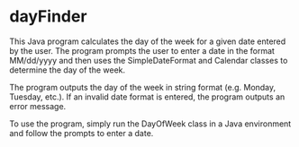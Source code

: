 # dayFinder
This Java program calculates the day of the week for a given date entered by the user. The program prompts the user to enter a date in the format MM/dd/yyyy and then uses the SimpleDateFormat and Calendar classes to determine the day of the week.

The program outputs the day of the week in string format (e.g. Monday, Tuesday, etc.). If an invalid date format is entered, the program outputs an error message.

To use the program, simply run the DayOfWeek class in a Java environment and follow the prompts to enter a date.
